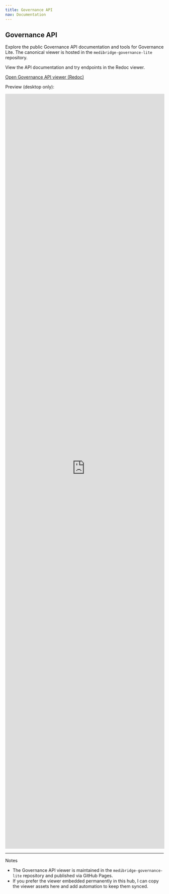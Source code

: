 ```yaml
---
title: Governance API
nav: Documentation
---
```


## Governance API

Explore the public Governance API documentation and tools for Governance Lite. The canonical viewer is hosted in the `medibridge-governance-lite` repository.

<div class="gov-api-cta">
	<p class="lead">View the API documentation and try endpoints in the Redoc viewer.</p>
	<p><a class="button" href="https://bridgingknowledge.github.io/medibridge-governance-lite/gov-api/redoc.html" target="_blank" rel="noopener">Open Governance API viewer (Redoc)</a></p>
</div>

<div class="gov-api-preview">
	<p class="muted">Preview (desktop only):</p>
	<iframe src="https://bridgingknowledge.github.io/medibridge-governance-lite/gov-api/redoc.html" style="width:100%;height:60vh;border:1px solid #ddd;display:block;" title="Governance API preview"></iframe>
</div>

---

Notes

- The Governance API viewer is maintained in the `medibridge-governance-lite` repository and published via GitHub Pages.
- If you prefer the viewer embedded permanently in this hub, I can copy the viewer assets here and add automation to keep them synced.

